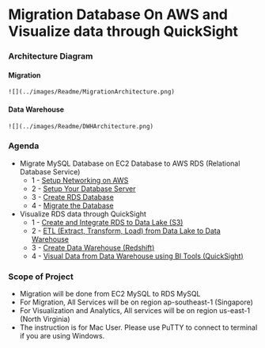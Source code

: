 # Migration Database On AWS and Visualize data through QuickSight

### Architecture Diagram
#### Migration
    ![](../images/Readme/MigrationArchitecture.png)
#### Data Warehouse
    ![](../images/Readme/DWHArchitecture.png)

### Agenda
* Migrate MySQL Database on EC2 Database to AWS RDS (Relational Database Service)
    * 1 - [Setup Networking on AWS](docs/Migration/SetupNetworking.md)
    * 2 - [Setup Your Database Server](docs/Migration/SetupEC2.md)
    * 3 - [Create RDS Database](docs/Migration/CreateRDS.md)
    * 4 - [Migrate the Database](docs/Migration/MigrateDB.md)
* Visualize RDS data through QuickSight
    * 1 - [Create and Integrate RDS to Data Lake (S3)](docs/Visualization/IntegrateRDStoDataLake.md)
    * 2 - [ETL (Extract, Transform, Load) from Data Lake to Data Warehouse](docs/Visualization/ETL.md)
    * 3 - [Create Data Warehouse (Redshift)](docs/Visualization/DWH.md)
    * 4 - [Visual Data from Data Warehouse using BI Tools (QuickSight)](docs/Visualization/Visualize.md)

### Scope of Project
* Migration will be done from EC2 MySQL to RDS MySQL
* For Migration, All Services will be on region ap-southeast-1 (Singapore)
* For Visualization and Analytics, All services will be on region us-east-1 (North Virginia)
* The instruction is for Mac User. Please use PuTTY to connect to terminal if you are using Windows.